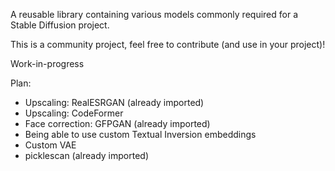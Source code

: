 A reusable library containing various models commonly required for a Stable Diffusion project.

This is a community project, feel free to contribute (and use in your project)!

Work-in-progress

Plan:
- Upscaling: RealESRGAN (already imported)
- Upscaling: CodeFormer
- Face correction: GFPGAN (already imported)
- Being able to use custom Textual Inversion embeddings
- Custom VAE
- picklescan (already imported)

